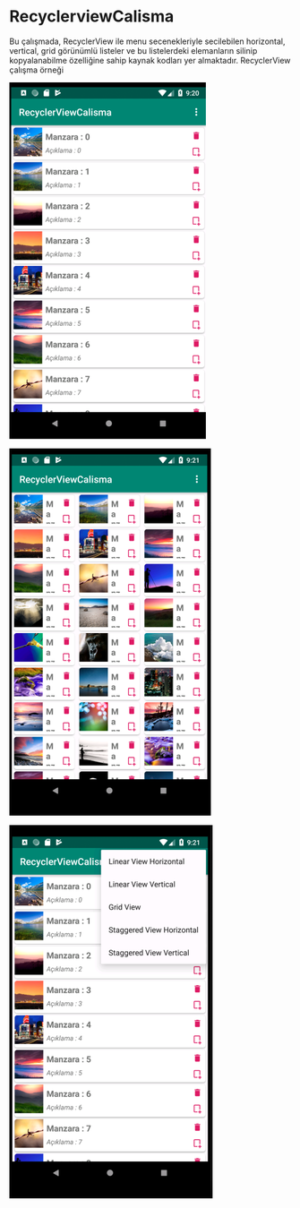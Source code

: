 # RecyclerviewCalisma

Bu çalışmada, RecyclerView ile menu secenekleriyle secilebilen horizontal, vertical, grid görünümlü listeler ve bu listelerdeki elemanların silinip kopyalanabilme özelliğine sahip kaynak kodları yer almaktadır. RecyclerView çalışma örneği

![alt text](https://github.com/ihaydinn/RecyclerviewCalisma/blob/master/Screenshot_4.png)

![alt text](https://github.com/ihaydinn/RecyclerviewCalisma/blob/master/Screenshot_6.png)

![alt text](https://github.com/ihaydinn/RecyclerviewCalisma/blob/master/Screenshot_5.png)

